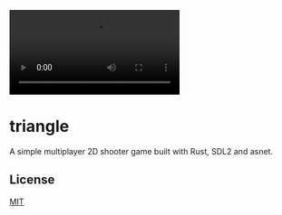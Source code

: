 ![game](game.webm)

# triangle
A simple multiplayer 2D shooter game built with Rust, SDL2 and asnet.

## License
[MIT](LICENSE)